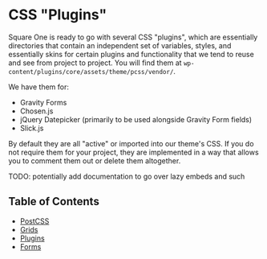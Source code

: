 # CSS "Plugins"

Square One is ready to go with several CSS "plugins", which are essentially directories that contain an 
independent set of variables, styles, and essentially skins for certain plugins and functionality that we 
tend to reuse and see from project to project. You will find them at `wp-content/plugins/core/assets/theme/pcss/vendor/`.

We have them for:

* Gravity Forms
* Chosen.js
* jQuery Datepicker (primarily to be used alongside Gravity Form fields)
* Slick.js

By default they are all "active" or imported into our theme's CSS. If you do not require them for your 
project, they are implemented in a way that allows you to comment them out or delete them altogether.

TODO: potentially add documentation to go over lazy embeds and such

## Table of Contents

* [PostCSS](/docs/frontend/css/postcss.md)
* [Grids](/docs/frontend/css/grids.md)
* [Plugins](/docs/frontend/css/plugins.md)
* [Forms](/docs/frontend/css/forms.md)

